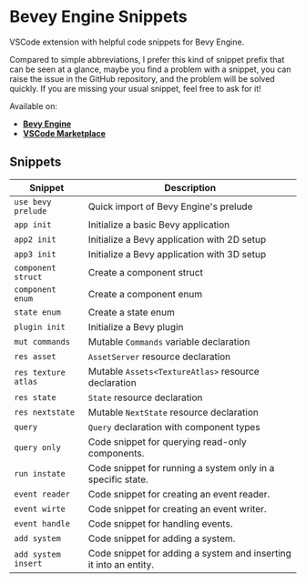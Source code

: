 # Bevey Engine Snippets

VSCode extension with helpful code snippets for Bevy Engine.

Compared to simple abbreviations, I prefer this kind of snippet prefix that can be seen at a glance, maybe you find a problem with a snippet, you can raise the issue in the GitHub repository, and the problem will be solved quickly. If you are missing your usual snippet, feel free to ask for it!

Available on:

- [**Bevy Engine**](https://bevyengine.org/)
- [**VSCode Marketplace**](https://marketplace.visualstudio.com/items?itemName=rendaoer.bevyengine-snippets)

## Snippets

| Snippet             | Description                                                       |
| ------------------- | ----------------------------------------------------------------- |
| `use bevy prelude`  | Quick import of Bevy Engine's prelude                             |
| `app init`          | Initialize a basic Bevy application                               |
| `app2 init`         | Initialize a Bevy application with 2D setup                       |
| `app3 init`         | Initialize a Bevy application with 3D setup                       |
| `component struct`  | Create a component struct                                         |
| `component enum`    | Create a component enum                                           |
| `state enum`        | Create a state enum                                               |
| `plugin init`       | Initialize a Bevy plugin                                          |
| `mut commands`      | Mutable `Commands` variable declaration                           |
| `res asset`         | `AssetServer` resource declaration                                |
| `res texture atlas` | Mutable `Assets<TextureAtlas>` resource declaration               |
| `res state`         | `State` resource declaration                                      |
| `res nextstate`     | Mutable `NextState` resource declaration                          |
| `query`             | `Query` declaration with component types                          |
| `query only`        | Code snippet for querying read-only components.                   |
| `run instate`       | Code snippet for running a system only in a specific state.       |
| `event reader`      | Code snippet for creating an event reader.                        |
| `event wirte`       | Code snippet for creating an event writer.                        |
| `event handle`      | Code snippet for handling events.                                 |
| `add system`        | Code snippet for adding a system.                                 |
| `add system insert` | Code snippet for adding a system and inserting it into an entity. |
